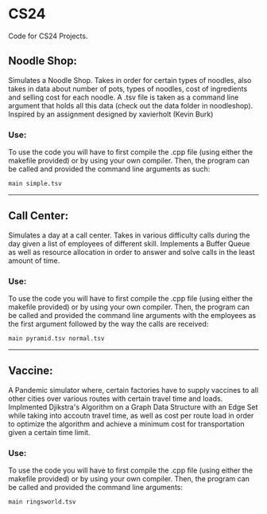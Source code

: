 # CS24
Code for CS24 Projects. 

## Noodle Shop:
Simulates a Noodle Shop. Takes in order for certain types of noodles, also takes in data about number of pots, types of noodles, cost of ingredients and selling cost for each noodle. 
A .tsv file is taken as a command line argument that holds all this data (check out the data folder in noodleshop). Inspired by an assignment designed by xavierholt (Kevin Burk)
### Use:
To use the code you will have to first compile the .cpp file (using either the makefile provided) or by using your own compiler. 
Then, the program can be called and provided the command line arguments as such:
``` markdown
main simple.tsv
``` 

*****

## Call Center:
Simulates a day at a call center. Takes in various difficulty calls during the day given a list of employees of different skill. Implements a Buffer Queue as well as resource allocation in order to answer and solve calls in the least amount of time.
### Use:
To use the code you will have to first compile the .cpp file (using either the makefile provided) or by using your own compiler. 
Then, the program can be called and provided the command line arguments with the employees as the first argument followed by the way the calls are received:
``` markdown
main pyramid.tsv normal.tsv
``` 

*****

## Vaccine:
A Pandemic simulator where, certain factories have to supply vaccines to all other cities over various routes with certain travel time and loads. 
Implmented Djikstra's Algorithm on a Graph Data Structure with an Edge Set while taking into accoutn travel time, as well as 
cost per route load in order to optimize the algorithm and achieve a minimum cost for transportation given a certain time limit.
### Use:
To use the code you will have to first compile the .cpp file (using either the makefile provided) or by using your own compiler. 
Then, the program can be called and provided the command line arguments:
``` markdown
main ringsworld.tsv
```



